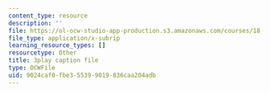 ```yaml
---
content_type: resource
description: ''
file: https://ol-ocw-studio-app-production.s3.amazonaws.com/courses/18-01sc-single-variable-calculus-fall-2010/9024caf0fbe355399019836caa204adb_Fj7pbLwbSmU.vtt
file_type: application/x-subrip
learning_resource_types: []
resourcetype: Other
title: 3play caption file
type: OCWFile
uid: 9024caf0-fbe3-5539-9019-836caa204adb
---
```

